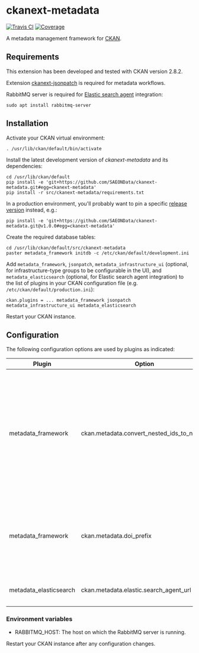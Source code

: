 # ckanext-metadata

[![Travis CI](https://travis-ci.org/SAEONData/ckanext-metadata.svg?branch=master)](https://travis-ci.org/SAEONData/ckanext-metadata)
[![Coverage](https://coveralls.io/repos/SAEONData/ckanext-metadata/badge.svg)](https://coveralls.io/r/SAEONData/ckanext-metadata)

A metadata management framework for [CKAN](https://ckan.org).

## Requirements

This extension has been developed and tested with CKAN version 2.8.2.

Extension [ckanext-jsonpatch](https://github.com/SAEONData/ckanext-jsonpatch) is required
for metadata workflows.

RabbitMQ server is required for [Elastic search agent](https://github.com/SAEONData/elastic-search-agent)
integration:

    sudo apt install rabbitmq-server

## Installation

Activate your CKAN virtual environment:

    . /usr/lib/ckan/default/bin/activate

Install the latest development version of _ckanext-metadata_ and its dependencies:

    cd /usr/lib/ckan/default
    pip install -e 'git+https://github.com/SAEONData/ckanext-metadata.git#egg=ckanext-metadata'
    pip install -r src/ckanext-metadata/requirements.txt

In a production environment, you'll probably want to pin a specific
[release version](https://github.com/SAEONData/ckanext-metadata/releases) instead, e.g.:

    pip install -e 'git+https://github.com/SAEONData/ckanext-metadata.git@v1.0.0#egg=ckanext-metadata'

Create the required database tables:

    cd /usr/lib/ckan/default/src/ckanext-metadata
    paster metadata_framework initdb -c /etc/ckan/default/development.ini

Add `metadata_framework`, `jsonpatch`, `metadata_infrastructure_ui` (optional, for infrastructure-type groups to
be configurable in the UI), and `metadata_elasticsearch` (optional, for Elastic search agent integration) to the
list of plugins in your CKAN configuration file (e.g. `/etc/ckan/default/production.ini`):

    ckan.plugins = ... metadata_framework jsonpatch metadata_infrastructure_ui metadata_elasticsearch

Restart your CKAN instance.

## Configuration

The following configuration options are used by plugins as indicated:

| Plugin | Option | Default | Description |
| ------ | ------ | ------- | ----------- |
| metadata_framework | ckan.metadata.convert_nested_ids_to_names | True | If True, object IDs are converted to object names in API output dictionaries. Note: this option must be set to True for metadata framework UI forms to work correctly.
| metadata_framework | ckan.metadata.doi_prefix | | The DOI prefix for auto-generation of DOIs (dependent on metadata collection settings).
| metadata_elasticsearch | ckan.metadata.elastic.search_agent_url | | The URL of the Elastic Search Agent.

### Environment variables

* RABBITMQ_HOST: The host on which the RabbitMQ server is running.

Restart your CKAN instance after any configuration changes.
